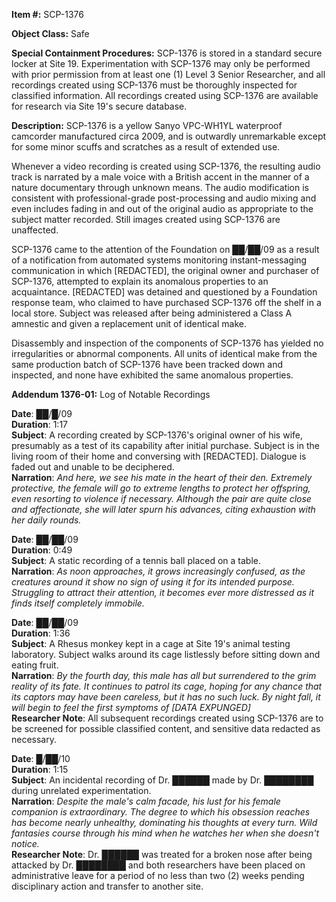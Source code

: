 **Item #:** SCP-1376

**Object Class:** Safe

**Special Containment Procedures:** SCP-1376 is stored in a standard secure locker at Site 19. Experimentation with SCP-1376 may only be performed with prior permission from at least one (1) Level 3 Senior Researcher, and all recordings created using SCP-1376 must be thoroughly inspected for classified information. All recordings created using SCP-1376 are available for research via Site 19's secure database.

**Description:** SCP-1376 is a yellow Sanyo VPC-WH1YL waterproof camcorder manufactured circa 2009, and is outwardly unremarkable except for some minor scuffs and scratches as a result of extended use.

Whenever a video recording is created using SCP-1376, the resulting audio track is narrated by a male voice with a British accent in the manner of a nature documentary through unknown means. The audio modification is consistent with professional-grade post-processing and audio mixing and even includes fading in and out of the original audio as appropriate to the subject matter recorded. Still images created using SCP-1376 are unaffected.

SCP-1376 came to the attention of the Foundation on ██/██/09 as a result of a notification from automated systems monitoring instant-messaging communication in which \[REDACTED\], the original owner and purchaser of SCP-1376, attempted to explain its anomalous properties to an acquaintance. \[REDACTED\] was detained and questioned by a Foundation response team, who claimed to have purchased SCP-1376 off the shelf in a local store. Subject was released after being administered a Class A amnestic and given a replacement unit of identical make.

Disassembly and inspection of the components of SCP-1376 has yielded no irregularities or abnormal components. All units of identical make from the same production batch of SCP-1376 have been tracked down and inspected, and none have exhibited the same anomalous properties.

**Addendum 1376-01:** Log of Notable Recordings

**Date**: ██/█/09  
**Duration**: 1:17  
**Subject**: A recording created by SCP-1376's original owner of his wife, presumably as a test of its capability after initial purchase. Subject is in the living room of their home and conversing with \[REDACTED\]. Dialogue is faded out and unable to be deciphered.  
**Narration**: _And here, we see his mate in the heart of their den. Extremely protective, the female will go to extreme lengths to protect her offspring, even resorting to violence if necessary. Although the pair are quite close and affectionate, she will later spurn his advances, citing exhaustion with her daily rounds._

**Date**: ██/██/09  
**Duration**: 0:49  
**Subject**: A static recording of a tennis ball placed on a table.  
**Narration**: _As noon approaches, it grows increasingly confused, as the creatures around it show no sign of using it for its intended purpose. Struggling to attract their attention, it becomes ever more distressed as it finds itself completely immobile._

**Date**: ██/██/09  
**Duration**: 1:36  
**Subject**: A Rhesus monkey kept in a cage at Site 19's animal testing laboratory. Subject walks around its cage listlessly before sitting down and eating fruit.  
**Narration**: _By the fourth day, this male has all but surrendered to the grim reality of its fate. It continues to patrol its cage, hoping for any chance that its captors may have been careless, but it has no such luck. By night fall, it will begin to feel the first symptoms of \[DATA EXPUNGED\]_  
**Researcher Note**: All subsequent recordings created using SCP-1376 are to be screened for possible classified content, and sensitive data redacted as necessary.

**Date**: █/██/10  
**Duration**: 1:15  
**Subject**: An incidental recording of Dr. ██████ made by Dr. ████████ during unrelated experimentation.  
**Narration**: _Despite the male's calm facade, his lust for his female companion is extraordinary. The degree to which his obsession reaches has become nearly unhealthy, dominating his thoughts at every turn. Wild fantasies course through his mind when he watches her when she doesn't notice._  
**Researcher Note**: Dr. ██████ was treated for a broken nose after being attacked by Dr. ████████ and both researchers have been placed on administrative leave for a period of no less than two (2) weeks pending disciplinary action and transfer to another site.